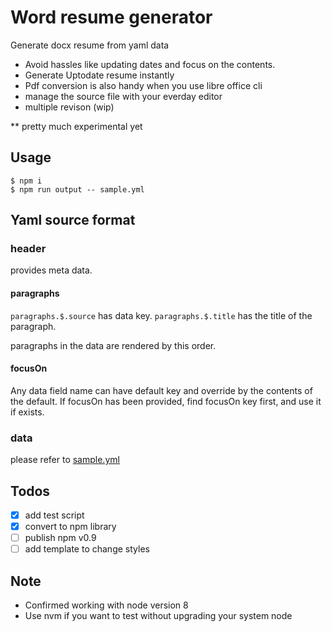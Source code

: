 # Word resume generator

Generate docx resume from yaml data

* Avoid hassles like updating dates and focus on the contents.
* Generate Uptodate resume instantly
* Pdf conversion is also handy when you use libre office cli
* manage the source file with your everday editor
* multiple revison (wip)

** pretty much experimental yet

## Usage


```
$ npm i
$ npm run output -- sample.yml
```

## Yaml source format

### header

provides meta data.

#### paragraphs

`paragraphs.$.source` has data key.
`paragraphs.$.title` has the title of the paragraph.

paragraphs in the data are rendered by this order.

#### focusOn

Any data field name can have default key and override by the contents of the default.
If focusOn has been provided, find focusOn key first, and use it if exists.


### data

please refer to [sample.yml](sample.yml)


## Todos

- [x] add test script
- [x] convert to npm library
- [ ] publish npm v0.9
- [ ] add template to change styles

## Note

- Confirmed working with node version 8
- Use nvm if you want to test without upgrading your system node

